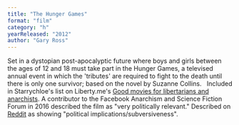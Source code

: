 ```yaml
---
title: "The Hunger Games"
format: "film"
category: "h"
yearReleased: "2012"
author: "Gary Ross"
---
```

Set in a dystopian post-apocalyptic future where boys and  girls between the ages of 12 and 18 must take part in the Hunger Games, a  televised annual event in which the 'tributes' are required to fight to the  death until there is only one survivor; based on the novel by Suzanne Collins.
 
Included in Starrychloe's list on Liberty.me's <a href="https://liberty.me/discuss/t/good-movies-for-libertarians-and-anarchists/"> Good movies for libertarians and anarchists</a>. A contributor to the  Facebook Anarchism and Science Fiction Forum in 2016 described the film as "very  politically relevant." Described on <a href="https://www.reddit.com/r/Anarchism/comments/1953qj/have_you_any_movie_recommendations_containing/"> Reddit</a> as showing "political implications/subversiveness".